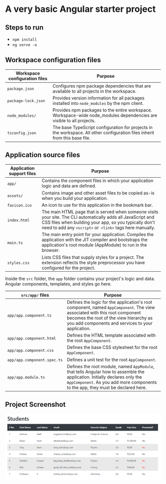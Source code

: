 # A very basic Angular starter project

## Steps to run

- `npm install`
- `ng serve -o`

## Workspace configuration files

| Workspace configuration files | Purpose |
|---|---|
| `package.json` | Configures npm package dependencies that are available to all projects in the workspace. |
| `package-lock.json` | Provides version information for all packages installed into `node_modules` by the npm client. |
| `node_modules/` | Provides npm packages to the entire workspace. Workspace-wide node_modules dependencies are visible to all projects. |
| `tsconfig.json` | The base TypeScript configuration for projects in the workspace. All other configuration files inherit from this base file. |

## Application source files

| Application support files | Purpose |
|---|---|
| `app/` | Contains the component files in which your application logic and data are defined. |
| `assets/` | Contains image and other asset files to be copied as-is when you build your application. |
| `favicon.ico` | An icon to use for this application in the bookmark bar. |
| `index.html` | The main HTML page that is served when someone visits your site. The CLI automatically adds all JavaScript and CSS files when building your app, so you typically don't need to add any `<script>` or` <link>` tags here manually. |
| `main.ts` | The main entry point for your application. Compiles the application with the JIT compiler and bootstraps the application's root module \(AppModule\) to run in the browser. |
| `styles.css` | Lists CSS files that supply styles for a project. The extension reflects the style preprocessor you have configured for the project. |

Inside the `src` folder, the `app` folder contains your project's logic and data.
Angular components, templates, and styles go here.

| `src/app/` files  | Purpose |
|---|---|
| `app/app.component.ts` | Defines the logic for the application's root component, named `AppComponent`. The view associated with this root component becomes the root of the view hierarchy as you add components and services to your application. |
| `app/app.component.html` | Defines the HTML template associated with the root `AppComponent`. |
| `app/app.component.css` | Defines the base CSS stylesheet for the root `AppComponent`. |
| `app/app.component.spec.ts` | Defines a unit test for the root `AppComponent`. |
| `app/app.module.ts` | Defines the root module, named `AppModule`, that tells Angular how to assemble the application. Initially declares only the `AppComponent`. As you add more components to the app, they must be declared here. |

## Project Screenshot

![Project Screenshot](/src/assets/project-screenshot.png)